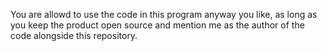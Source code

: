 You are allowd to use the code in this program anyway you like, as long as you keep the product open source and mention me as the author of the code alongside this repository.
